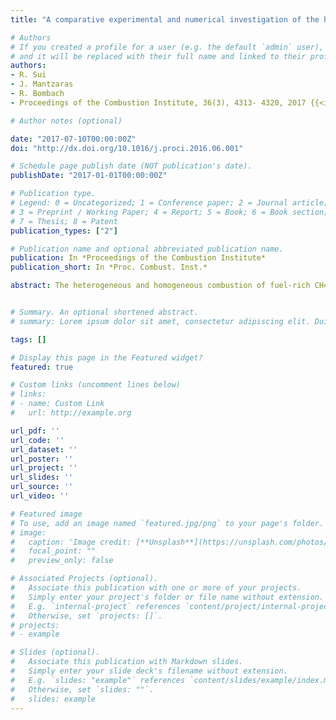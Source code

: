```yaml
---
title: "A comparative experimental and numerical investigation of the heterogeneous and homogeneous combustion characteristics of fuel-rich methane mixtures over rhodium and platinum"

# Authors
# If you created a profile for a user (e.g. the default `admin` user), write the username (folder name) here 
# and it will be replaced with their full name and linked to their profile.
authors:
- R. Sui
- J. Mantzaras
- R. Bombach
- Proceedings of the Combustion Institute, 36(3), 4313- 4320, 2017 {{<icon name="trophy" pack="fas">}} Distinguished Paper Award of the Combustion Institute {{<icon name="trophy" pack="fas">}}

# Author notes (optional)

date: "2017-07-10T00:00:00Z"
doi: "http://dx.doi.org/10.1016/j.proci.2016.06.001"

# Schedule page publish date (NOT publication's date).
publishDate: "2017-01-01T00:00:00Z"

# Publication type.
# Legend: 0 = Uncategorized; 1 = Conference paper; 2 = Journal article;
# 3 = Preprint / Working Paper; 4 = Report; 5 = Book; 6 = Book section;
# 7 = Thesis; 8 = Patent
publication_types: ["2"]

# Publication name and optional abbreviated publication name.
publication: In *Proceedings of the Combustion Institute*
publication_short: In *Proc. Combust. Inst.*

abstract: The heterogeneous and homogeneous combustion of fuel-rich CH4/O2/N2/CO2 mixtures (equivalence ra- tios φ = 1.8–3.5) was investigated experimentally and numerically at 5 bar. Experiments were carried out in an optically accessible channel-flow reactor, which was coated with either rhodium or platinum, and involved in situ spatially-resolved Raman measurements of major gas-phase species concentrations for the evaluation of the heterogeneous processes and planar laser induced fluorescence (LIF) of formaldehyde for the assessment of homogeneous combustion. Simulations were performed with an elliptic 2-D code that included detailed heterogeneous and homogeneous chemical reaction mechanisms. The surface reaction mechanism for Rh modestly overpredicted the formation of partial oxidation products (H2/CO) and underpredicted the total oxidation products (H2 O/CO2 ) at φ ≥ 3.0. Rhodium was shown superior to platinum in syngas production and, furthermore, it maintained a good catalytic partial oxidation (CPO) capacity even at the low φ=1.8 where Pt showed minimal H2/CO yields. The higher syngas production in Rh, and in particular of the highly reactive hydrogen, had a drastic impact on the ensuing gas-phase combustion characteristics. While vigorous homogeneous combustion was always established in Rh, it was altogether suppressed in Pt despite the higher attained surface temperatures in Pt. The agreement between LIF-measured and predicted flame anchoring positions and flame lengths in Rh was particularly good. The strong gaseous combustion in Rh had profound implications, as it considerably reduced the length of the oxidation zone in CPO reactors such that the re- forming zone could be initiated farther upstream. It was also shown that homogeneous combustion did not affect the reactor thermal management and that it promoted the syngas yields at the reactor outlet.


# Summary. An optional shortened abstract.
# summary: Lorem ipsum dolor sit amet, consectetur adipiscing elit. Duis posuere tellus ac convallis placerat. Proin tincidunt magna sed ex sollicitudin condimentum.

tags: []

# Display this page in the Featured widget?
featured: true

# Custom links (uncomment lines below)
# links:
# - name: Custom Link
#   url: http://example.org

url_pdf: ''
url_code: ''
url_dataset: ''
url_poster: ''
url_project: ''
url_slides: ''
url_source: ''
url_video: ''

# Featured image
# To use, add an image named `featured.jpg/png` to your page's folder. 
# image:
#   caption: 'Image credit: [**Unsplash**](https://unsplash.com/photos/pLCdAaMFLTE)'
#   focal_point: ""
#   preview_only: false

# Associated Projects (optional).
#   Associate this publication with one or more of your projects.
#   Simply enter your project's folder or file name without extension.
#   E.g. `internal-project` references `content/project/internal-project/index.md`.
#   Otherwise, set `projects: []`.
# projects:
# - example

# Slides (optional).
#   Associate this publication with Markdown slides.
#   Simply enter your slide deck's filename without extension.
#   E.g. `slides: "example"` references `content/slides/example/index.md`.
#   Otherwise, set `slides: ""`.
#   slides: example
---
```

